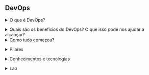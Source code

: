 ## DevOps

<details>
<summary>O que é DevOps?</summary><br><b>

Antes de emitir qualquer opinião pessoal, é interessante observar o que as bigtech's dizem sobre devops:

Microsoft:

"DevOps é a união de pessoas, processos e produtos para permitir a entrega contínua de valor aos nossos usuários finais. A contração de" Dev "e" Ops "refere-se à substituição de Desenvolvimento e Operações em silos para criar equipes multidisciplinares que agora trabalham em conjunto com e práticas e ferramentas eficientes. As práticas essenciais de DevOps incluem planejamento ágil, integração contínua, entrega contínua e monitoramento de aplicativos. "

Red Hat:

"DevOps descreve abordagens para acelerar os processos pelos quais uma ideia (como um novo recurso de software, uma solicitação de aprimoramento ou uma correção de bug) vai do desenvolvimento à implantação em um ambiente de produção onde pode fornecer valor ao usuário. Essas abordagens exigem que as equipes de desenvolvimento e de operações se comuniquem com frequência e abordem seu trabalho com empatia por seus colegas de equipe. Escalabilidade e provisionamento flexível também são necessários. Com DevOps, aqueles que mais precisam de energia conseguem - por meio de autoatendimento e automação. Desenvolvedores, geralmente codificação em um ambiente de desenvolvimento padrão, trabalhe junto com as operações de TI para acelerar compilações, testes e lançamentos de software - sem sacrificar a confiabilidade. "

Google:

"... O movimento organizacional e cultural que visa aumentar a velocidade de entrega de software, melhorar a confiabilidade do serviço e construir propriedade compartilhada entre as partes interessadas do software"
</b></details>

<details>
<summary>Quais são os benefícios do DevOps? O que isso pode nos ajudar a alcançar?</summary><br><b>

* Colaboração
* Melhor entrega
* Segurança
* Velocidade
* Escala
* Confiabilidade
</b></details>

<details>
<summary>Como tudo começou?</summary><br><b>

* Manifesto ágil

Para falarmos sobre a história sobre DevOps, precisamos retroceder no tempo e falar sobre desenvolvimento e também sobre o manifesto ágil.
Em 2001, 17 desenvolvedores reuniram-se nas montanhas nevadas do estado norte-americano de Utah para discutir metodologias para processos de desenvolvimento e o resultado
deste encontro foi o então chamado manifesto ágil.

O Manifesto Ágil é uma declaração de valores e princípios essenciais para o desenvolvimento de software. 

Basicamente, o manifesto ágil  afirma que melhores resultados no desenvolvimento de software podem ser 
obtidos através da valorização de: 

  * Indivíduos e interações, mais que processos e ferramentas
  * Software em funcionamento, mais que documentação abrangente
  * Responder a mudanças, mais que seguir um plano

* Agile Conference

Em 2008 Andrew Schafer apresentou sua palestra de infraestrutura ágil para apenas uma pessoa, Patrick Debois. Guardem esses nomes. =)

* Velocity Conference

Em 2009, na Velocity Conference da O’Reilly, John Allspaw e Paul Hammond apresentaram “10+ Deploys per Day: Dev and Ops Cooperation at Flickr”.
Jogando luz a temas como

  * Interação entre os Desenvolvedores e a equipe de operações;
  * Como conseguir um aumento dos deploys com ferramentas e mudanças culturais.

Após lamentar no twitter sua não participação na palestra, Patrick Debois, recebeu a resposta do time do Flickr:

“Porque não organizar sua própria conferência de Velocity na Bélgica?”


* DevopsDays

Motivado pela palestra dos engenheiros da Flickr, Patrick Debois decidiu criar sua própria conferência na Bélgica, que ficou conhecida como DevOpsDays e foi um sucesso. Para lembrar
o dia, foi criada a tag #DevOps no Twitter, que posteriormente seria usado como o nome da cultura.
</b></details>

<details>
<summary>Pilares</summary><br><b>

C.A.M.S. ( Culture, Automation, Measure, Sharing)

C de Cultura
* Respeite a cultura.

Precisamos colaborar, compartilhar e entender a importância de manter uma relação saudável entre todas as áreas para que as equipes multidisciplinares possam trabalhar juntas e atingir os resultados.

A de Automação
* Automatize se possível

Quando falamos de DevOps, queremos eliminar o máximo de trabalho laboral possível, trabalho laboral é aquele trabalho repetitivo. Se você, por exemplo, gasta todo dia 30 minutos para efetuar uma determinada ação, porque não gastar um tempo superior, como, por exemplo, 2 horas para automatizar esta rotina e poupar esses 30 minutos a partir de então?

M de Medição
* Meça os resultados

Precisamos medir tudo que é possível: de processos a pessoas. Afinal, a única maneira de verificar se estamos no caminho certo ou melhorando é através da medição. O processo de melhoria contínua é o coração do DevOps!

S de Compartilhamento
Compartilhando feedbacks

Ambientes DevOps têm como uma das características fundamentais a cultura Blameless ou, em português, “Sem Culpa”, que é exatamente o que cria um ambiente propício ao compartilhamento. Não é sobre ninguém ser culpado por uma determinada ação que levou os sistemas a ficarem indisponíveis, é sobre todos se sentirem seguros e não terem medo de cometer erros. O erro faz parte do processo de aprendizado e deve ser compartilhado, assim como todas as melhorias que aplicamos em nosso ambiente de trabalho

</b></details>

<details>
<summary>Conhecimentos e tecnologias</summary><br><b>

![Devops roadmap](https://roadmap.sh/roadmaps/devops.png)

Fonte: https://roadmap.sh/devops

</b></details>

<details>
<summary>Lab</summary><br><b>

1. Crie um projeto no github

2. Add o Dockerfile

```Dockerfile
FROM debian:9.5-slim

ADD entrypoint.sh /entrypoint.sh
RUN chmod +x /entrypoint.sh
ENTRYPOINT ["/entrypoint.sh"]
```
3. crie o arquivo entrypoint.sh com o seguinte conteúdo

```bash
#!/bin/sh -l

sh -c "echo Hello world my name is $INPUT_MY_NAME"
```

</b></details>